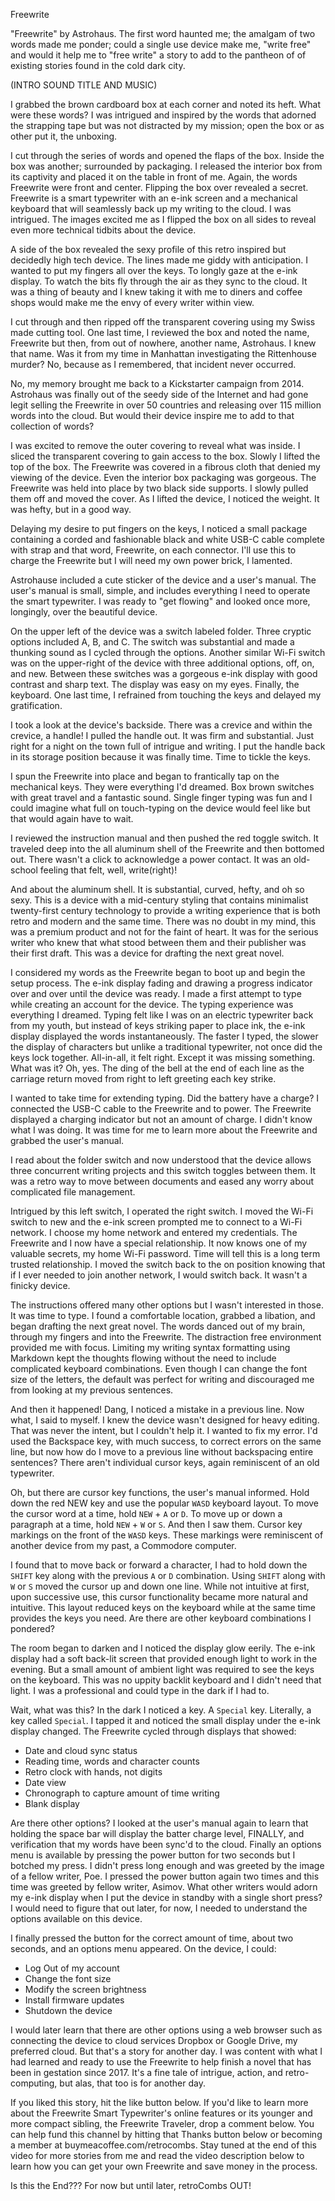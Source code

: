 Freewrite

"Freewrite" by Astrohaus. The first word haunted me; the amalgam of two words made me ponder; could a single use device make me, "write free" and would it help me to "free write" a story to add to the pantheon of of existing stories found in the cold dark city.

(INTRO SOUND TITLE AND MUSIC)

I grabbed the brown cardboard box at each corner and noted its heft. What were these words? I was intrigued and inspired by the words that adorned the strapping tape but was not distracted by my mission; open the box or as other put it, the unboxing.

I cut through the series of words and opened the flaps of the box. Inside the box was another; surrounded by packaging. I released the interior box from its captivity and placed it on the table in front of me. Again, the words Freewrite were front and center. Flipping the box over revealed a secret. Freewrite is a smart typewriter with an e-ink screen and a mechanical keyboard that will seamlessly back up my writing to the cloud. I was intrigued. The images excited me as I flipped the box on all sides to reveal even more technical tidbits about the device.

A side of the box revealed the sexy profile of this retro inspired but decidedly high tech device. The lines made me giddy with anticipation. I wanted to put my fingers all over the keys. To longly gaze at the e-ink display. To watch the bits fly through the air as they sync to the cloud. It was a thing of beauty and I knew taking it with me to diners and coffee shops would make me the envy of every writer within view.

I cut through and then ripped off the transparent covering using my Swiss made cutting tool. One last time, I reviewed the box and noted the name, Freewrite but then, from out of nowhere, another name, Astrohaus. I knew that name. Was it from my time in Manhattan investigating the Rittenhouse murder? No, because as I remembered, that incident never occurred.

No, my memory brought me back to a Kickstarter campaign from 2014. Astrohaus was finally out of the seedy side of the Internet and had gone legit selling the Freewrite in over 50 countries and releasing over 115 million words into the cloud. But would their device inspire me to add to that collection of words?

I was excited to remove the outer covering to reveal what was inside. I sliced the transparent covering to gain access to the box. Slowly I lifted the top of the box. The Freewrite was covered in a fibrous cloth that denied my viewing of the device. Even the interior box packaging was gorgeous. The Freewrite was held into place by two black side supports. I slowly pulled them off and moved the cover. As I lifted the device, I noticed the weight. It was hefty, but in a good way.

Delaying my desire to put fingers on the keys, I noticed a small package containing a corded and fashionable black and white USB-C cable complete with strap and that word, Freewrite, on each connector. I'll use this to charge the Freewrite but I will need my own power brick, I lamented.

Astrohause included a cute sticker of the device and a user's manual. The user's manual is small, simple, and includes everything I need to operate the smart typewriter. I was ready to "get flowing" and looked once more, longingly, over the beautiful device.

On the upper left of the device was a switch labeled folder. Three cryptic options included A, B, and C. The switch was substantial and made a thunking sound as I cycled through the options. Another similar Wi-Fi switch was on the upper-right of the device with three additional options, off, on, and new. Between these switches was a gorgeous e-ink display with good contrast and sharp text. The display was easy on my eyes. Finally, the keyboard. One last time, I refrained from touching the keys and delayed my gratification.

I took a look at the device's backside. There was a crevice and within the crevice, a handle! I pulled the handle out. It was firm and substantial. Just right for a night on the town full of intrigue and writing. I put the handle back in its storage position because it was finally time. Time to tickle the keys.

I spun the Freewrite into place and began to frantically tap on the mechanical keys. They were everything I'd dreamed. Box brown switches with great travel and a fantastic sound. Single finger typing was fun and I could imagine what full on touch-typing on the device would feel like but that would again have to wait.

I reviewed the instruction manual and then pushed the red toggle switch. It traveled deep into the all aluminum shell of the Freewrite and then bottomed out. There wasn't a click to acknowledge a power contact. It was an old-school feeling that felt, well, write(right)!

And about the aluminum shell. It is substantial, curved, hefty, and oh so sexy. This is a device with a mid-century styling that contains minimalist twenty-first century technology to provide a writing experience that is both retro and modern and the same time. There was no doubt in my mind, this was a premium product and not for the faint of heart. It was for the serious writer who knew that what stood between them and their publisher was their first draft. This was a device for drafting the next great novel.

I considered my words as the Freewrite began to boot up and begin the setup process. The e-ink display fading and drawing a progress indicator over and over until the device was ready. I made a first attempt to type while creating an account for the device. The typing experience was everything I dreamed. Typing felt like I was on an electric typewriter back from my youth, but instead of keys striking paper to place ink, the e-ink display displayed the words instantaneously. The faster I typed, the slower the display of characters but unlike a traditional typewriter, not once did the keys lock together. All-in-all, it felt right. Except it was missing something. What was it? Oh, yes. The ding of the bell at the end of each line as the carriage return moved from right to left greeting each key strike.

I wanted to take time for extending typing. Did the battery have a charge? I connected the USB-C cable to the Freewrite and to power. The Freewrite displayed a charging indicator but not an amount of charge. I didn't know what I was doing. It was time for me to learn more about the Freewrite and grabbed the user's manual.

I read about the folder switch and now understood that the device allows three concurrent writing projects and this switch toggles between them. It was a retro way to move between documents and eased any worry about complicated file management.

Intrigued by this left switch, I operated the right switch. I moved the Wi-Fi switch to new and the e-ink screen prompted me to connect to a Wi-Fi network. I choose my home network and entered my credentials. The Freewrite and I now have a special relationship. It now knows one of my valuable secrets, my home Wi-Fi password. Time will tell this is a long term trusted relationship. I moved the switch back to the on position knowing that if I ever needed to join another network, I would switch back. It wasn't a finicky device.

The instructions offered many other options but I wasn't interested in those. It was time to type. I found a comfortable location, grabbed a libation, and began drafting the next great novel. The words danced out of my brain, through my fingers and into the Freewrite. The distraction free environment provided me with focus. Limiting my writing syntax formatting using Markdown kept the thoughts flowing without the need to include complicated keyboard combinations. Even though I can change the font size of the letters, the default was perfect for writing and discouraged me from looking at my previous sentences.

And then it happened! Dang, I noticed a mistake in a previous line. Now what, I said to myself. I knew the device wasn't designed for heavy editing. That was never the intent, but I couldn't help it. I wanted to fix my error. I'd used the Backspace key, with much success, to correct errors on the same line, but now how do I move to a previous line without backspacing entire sentences? There aren't individual cursor keys, again reminiscent of an old typewriter.

Oh, but there are cursor key functions, the user's manual informed. Hold down the red NEW key and use the popular `WASD` keyboard layout. To move the cursor word at a time, hold `NEW` + `A` or `D`. To move up or down a paragraph at a time, hold `NEW` + `W` or `S`. And then I saw them. Cursor key markings on the front of the `WASD` keys. These markings were reminiscent of another device from my past, a Commodore computer.

I found that to move back or forward a character, I had to hold down the `SHIFT` key along with the previous `A` or `D` combination. Using `SHIFT` along with `W` or `S` moved the cursor up and down one line. While not intuitive at first, upon successive use, this cursor functionality became more natural and intuitive. This layout reduced keys on the keyboard while at the same time provides the keys you need. Are there are other keyboard combinations I pondered?

The room began to darken and I noticed the display glow eerily. The e-ink display had a soft back-lit screen that provided enough light to work in the evening. But a small amount of ambient light was required to see the keys on the keyboard. This was no uppity backlit keyboard and I didn't need that light. I was a professional and could type in the dark if I had to.

Wait, what was this? In the dark I noticed a key. A `Special` key. Literally, a key called `Special`. I tapped it and noticed the small display under the e-ink display changed. The Freewrite cycled through displays that showed:

* Date and cloud sync status
* Reading time, words and character counts
* Retro clock with hands, not digits
* Date view
* Chronograph to capture amount of time writing
* Blank display

Are there other options? I looked at the user's manual again to learn that holding the space bar will display the batter charge level, FINALLY, and verification that my words have been sync'd to the cloud. Finally an options menu is available by pressing the power button for two seconds but I botched my press. I didn't press long enough and was greeted by the image of a fellow writer, Poe. I pressed the power button again two times and this time was greeted by fellow writer, Asimov. What other writers would adorn my e-ink display when I put the device in standby with a single short press? I would need to figure that out later, for now, I needed to understand the options available on this device.

I finally pressed the button for the correct amount of time, about two seconds, and an options menu appeared. On the device, I could:

* Log Out of my account
* Change the font size
* Modify the screen brightness
* Install firmware updates
* Shutdown the device

I would later learn that there are other options using a web browser such as connecting the device to cloud services Dropbox or Google Drive, my preferred cloud. But that's a story for another day. I was content with what I had learned and ready to use the Freewrite to help finish a novel that has been in gestation since 2017. It's a fine tale of intrigue, action, and retro-computing, but alas, that too is for another day. 

If you liked this story, hit the like button below. If you'd like to learn more about the Freewrite Smart Typewriter's online features or its younger and more compact sibling, the Freewrite Traveler, drop a comment below. You can help fund this channel by hitting that Thanks button below or becoming a member at buymeacoffee.com/retrocombs. Stay tuned at the end of this video for more stories from me and read the video description below to learn how you can get your own Freewrite and save money in the process.

Is this the End??? For now but until later, retroCombs OUT! 
